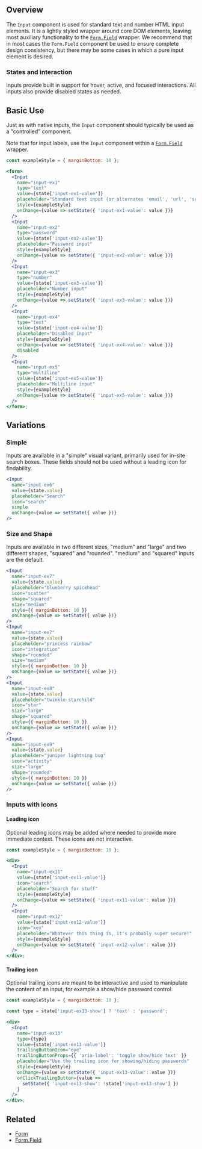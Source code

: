 ## Overview

The `Input` component is used for standard text and number HTML input elements. It is a lightly styled wrapper around core DOM elements, leaving most auxiliary functionality to the [`Form.Field`](#/React%20Components/FormField) wrapper. We recommend that in most cases the `Form.Field` component be used to ensure complete design consistency, but there may be some cases in which a pure input element is desired.

### States and interaction

Inputs provide built in support for hover, active, and focused interactions. All inputs also provide disabled states as needed.

## Basic Use

Just as with native inputs, the `Input` component should typically be used as a "controlled" component.

Note that for input labels, use the `Input` component within a [`Form.Field`](#/React%20Components/FormField) wrapper.

```jsx
const exampleStyle = { marginBottom: 10 };

<form>
  <Input
    name="input-ex1"
    type="text"
    value={state['input-ex1-value']}
    placeholder="Standard text input (or alternates 'email', 'url', 'search')"
    style={exampleStyle}
    onChange={value => setState({ 'input-ex1-value': value })}
  />
  <Input
    name="input-ex2"
    type="password"
    value={state['input-ex2-value']}
    placeholder="Password input"
    style={exampleStyle}
    onChange={value => setState({ 'input-ex2-value': value })}
  />
  <Input
    name="input-ex3"
    type="number"
    value={state['input-ex3-value']}
    placeholder="Number input"
    style={exampleStyle}
    onChange={value => setState({ 'input-ex3-value': value })}
  />
  <Input
    name="input-ex4"
    type="text"
    value={state['input-ex4-value']}
    placeholder="Disabled input"
    style={exampleStyle}
    onChange={value => setState({ 'input-ex4-value': value })}
    disabled
  />
  <Input
    name="input-ex5"
    type="multiline"
    value={state['input-ex5-value']}
    placeholder="Multiline input"
    style={exampleStyle}
    onChange={value => setState({ 'input-ex5-value': value })}
  />
</form>;
```

## Variations

### Simple

Inputs are available in a "simple" visual variant, primarily used for in-site search boxes. These fields should not be used without a leading icon for findability.

```jsx
<Input
  name="input-ex6"
  value={state.value}
  placeholder="Search"
  icon="search"
  simple
  onChange={value => setState({ value })}
/>
```

### Size and Shape

Inputs are available in two different sizes, "medium" and "large" and two different shapes, "squared" and "rounded". "medium" and "squared" inputs are the default.

```jsx
<Input
  name="input-ex7"
  value={state.value}
  placeholder="blueberry spicehead"
  icon="scatter"
  shape="squared"
  size="medium"
  style={{ marginBottom: 10 }}
  onChange={value => setState({ value })}
/>
<Input
  name="input-ex7"
  value={state.value}
  placeholder="princess rainbow"
  icon="integration"
  shape="rounded"
  size="medium"
  style={{ marginBottom: 10 }}
  onChange={value => setState({ value })}
/>
<Input
  name="input-ex8"
  value={state.value}
  placeholder="twinkle starchild"
  icon="star"
  size="large"
  shape="squared"
  style={{ marginBottom: 10 }}
  onChange={value => setState({ value })}
/>
<Input
  name="input-ex9"
  value={state.value}
  placeholder="juniper lightning bug"
  icon="activity"
  size="large"
  shape="rounded"
  style={{ marginBottom: 10 }}
  onChange={value => setState({ value })}
/>
```

### Inputs with icons

#### Leading icon

Optional leading icons may be added where needed to provide more immediate context. These icons are not interactive.

```jsx
const exampleStyle = { marginBottom: 10 };

<div>
  <Input
    name="input-ex11"
    value={state['input-ex11-value']}
    icon="search"
    placeholder="Search for stuff"
    style={exampleStyle}
    onChange={value => setState({ 'input-ex11-value': value })}
  />
  <Input
    name="input-ex12"
    value={state['input-ex12-value']}
    icon="key"
    placeholder="Whatever this thing is, it's probably super secure!"
    style={exampleStyle}
    onChange={value => setState({ 'input-ex12-value': value })}
  />
</div>;
```

#### Trailing icon

Optional trailing icons are meant to be interactive and used to manipulate the content of an input, for example a show/hide password control.

```jsx
const exampleStyle = { marginBottom: 10 };

const type = state['input-ex13-show'] ? 'text' : 'password';

<div>
  <Input
    name="input-ex13"
    type={type}
    value={state['input-ex13-value']}
    trailingButtonIcon="eye"
    trailingButtonProps={{ 'aria-label': 'toggle show/hide text' }}
    placeholder="Use the trailing icon for showing/hiding passwords"
    style={exampleStyle}
    onChange={value => setState({ 'input-ex13-value': value })}
    onClickTrailingButton={value =>
      setState({ 'input-ex13-show': !state['input-ex13-show'] })
    }
  />
</div>;
```

## Related

- [Form](#/React%20Components/Form)
- [Form.Field](#/React%20Components/FormField)
